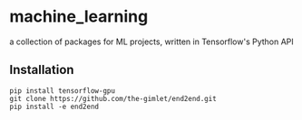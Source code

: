 # machine_learning
a collection of packages for ML projects, written in Tensorflow's Python API

## Installation
```
pip install tensorflow-gpu
git clone https://github.com/the-gimlet/end2end.git
pip install -e end2end
```
